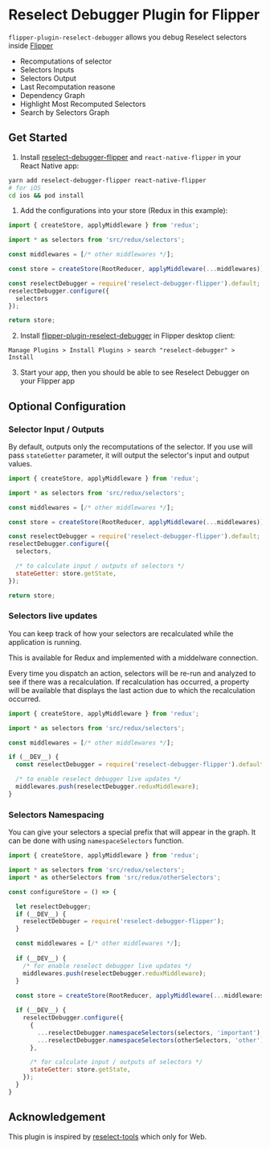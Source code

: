 # Reselect Debugger Plugin for Flipper

`flipper-plugin-reselect-debugger` allows you debug Reselect selectors inside [Flipper](https://fbflipper.com/)

- Recomputations of selector
- Selectors Inputs
- Selectors Output
- Last Recomputation reasone
- Dependency Graph
- Highlight Most Recomputed Selectors
- Search by Selectors Graph

## Get Started

1. Install [reselect-debugger-flipper](https://github.com/vlanemcev/reselect-debugger-flipper) and `react-native-flipper` in your React Native app:

```bash
yarn add reselect-debugger-flipper react-native-flipper
# for iOS
cd ios && pod install
```

1. Add the configurations into your store (Redux in this example):

```javascript
import { createStore, applyMiddleware } from 'redux';

import * as selectors from 'src/redux/selectors';

const middlewares = [/* other middlewares */];

const store = createStore(RootReducer, applyMiddleware(...middlewares));

const reselectDebugger = require('reselect-debugger-flipper').default;
reselectDebugger.configure({
  selectors
});

return store;
```

2. Install [flipper-plugin-reselect-debugger](https://github.com/vlanemcev/flipper-plugin-reselect-debugger) in Flipper desktop client:

```
Manage Plugins > Install Plugins > search "reselect-debugger" > Install
```

3. Start your app, then you should be able to see Reselect Debugger on your Flipper app

## Optional Configuration

### Selector Input / Outputs

By default, outputs only the recomputations of the selector. If you use will pass `stateGetter` parameter, it will output the selector's input and output values. 

```javascript
import { createStore, applyMiddleware } from 'redux';

import * as selectors from 'src/redux/selectors';

const middlewares = [/* other middlewares */];

const store = createStore(RootReducer, applyMiddleware(...middlewares));

const reselectDebugger = require('reselect-debugger-flipper').default;
reselectDebugger.configure({
  selectors,

  /* to calculate input / outputs of selectors */
  stateGetter: store.getState,
});

return store;
```

### Selectors live updates

You can keep track of how your selectors are recalculated while the application is running.

This is available for Redux and implemented with a middelware connection. 

Every time you dispatch an action, selectors will be re-run and analyzed to see if there was a recalculation. 
If recalculation has occurred, a property will be available that displays the last action due to which the recalculation occurred.

```javascript
import { createStore, applyMiddleware } from 'redux';

import * as selectors from 'src/redux/selectors';

const middlewares = [/* other middlewares */];

if (__DEV__) {
  const reselectDebugger = require('reselect-debugger-flipper').default;

  /* to enable reselect debugger live updates */
  middlewares.push(reselectDebugger.reduxMiddleware);
}
```


### Selectors Namespacing

You can give your selectors a special prefix that will appear in the graph.
It can be done with using `namespaceSelectors` function.

```javascript
import { createStore, applyMiddleware } from 'redux';

import * as selectors from 'src/redux/selectors';
import * as otherSelectors from 'src/redux/otherSelectors';

const configureStore = () => {

  let reselectDebugger;
  if (__DEV__) {
    reselectDebbuger = require('reselect-debugger-flipper');
  }

  const middlewares = [/* other middlewares */];
  
  if (__DEV__) {
    /* for enable reselect debugger live updates */
    middlewares.push(reselectDebugger.reduxMiddleware);
  }
  
  const store = createStore(RootReducer, applyMiddleware(...middlewares));

  if (__DEV__) {
    reselectDebugger.configure({
      { 
        ...reselectDebugger.namespaceSelectors(selectors, 'important'),
        ...reselectDebugger.namespaceSelectors(otherSelectors, 'other')
      },

      /* for calculate input / outputs of selectors */
      stateGetter: store.getState,
    });
  }
}
```

## Acknowledgement

This plugin is inspired by [reselect-tools](https://github.com/skortchmark9/reselect-tools) which only for Web.
